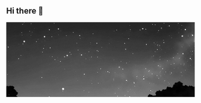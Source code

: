 ## Hi there 👋

<img src="https://github.com/KorobkovIT/KorobkovIT/blob/main/489f21b6adb1b4817e8b087f96bf5c06.gif" width="600">
